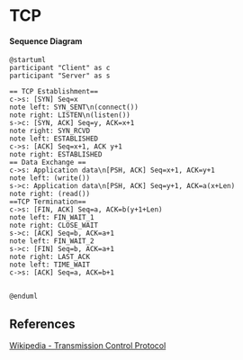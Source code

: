 TCP
===

#### Sequence Diagram

```plantuml
@startuml
participant "Client" as c
participant "Server" as s

== TCP Establishment==
c->s: [SYN] Seq=x
note left: SYN_SENT\n(connect())
note right: LISTEN\n(listen())
s->c: [SYN, ACK] Seq=y, ACK=x+1
note right: SYN_RCVD
note left: ESTABLISHED
c->s: [ACK] Seq=x+1, ACK y+1
note right: ESTABLISHED
== Data Exchange ==
c->s: Application data\n[PSH, ACK] Seq=x+1, ACK=y+1
note left: (write())
s->c: Application data\n[PSH, ACK] Seq=y+1, ACK=a(x+Len)
note right: (read())
==TCP Termination==
c->s: [FIN, ACK] Seq=a, ACK=b(y+1+Len)
note left: FIN_WAIT_1
note right: CLOSE_WAIT
s->c: [ACK] Seq=b, ACK=a+1
note left: FIN_WAIT_2
s->c: [FIN] Seq=b, ACK=a+1
note right: LAST_ACK
note left: TIME_WAIT
c->s: [ACK] Seq=a, ACK=b+1


@enduml
```

References
----------

[Wikipedia - Transmission Control Protocol](https://en.wikipedia.org/wiki/Transmission_Control_Protocol)
